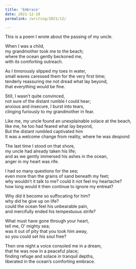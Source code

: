 ```yaml
---
title: 'Embrace'
date: 2021-12-10
permalink: /writing/2021/12/

---
```


This is a poem I wrote about the passing of my uncle.

When I was a child,\
  my grandmother took me to the beach;\
    where the ocean gently beckoned me,\
      with its comforting outreach.

As I timorously slipped my toes in water,\
   small waves caressed them for the very first time;\
    tenderly reassuring me not dread what lay beyond,\
      that everything would be fine.

Still, I wasn’t quite convinced,\
   not sure of the distant rumble I could hear;\
    anxious and insecure, I burst into tears,\
      clinging furiously to my grandmother in fear.

Like me, my uncle found an unexplainable solace at the beach,\
  like me, he too had feared what lay beyond,\
    But the distant rumbled captivated him\
      It was a welcome change from reality, where he was despond 

The last time I stood on that shore,\
  my uncle had already taken his life;\
    and as we gently immersed his ashes in the ocean,\
      anger in my heart was rife.

I had so many questions for the sea;\
  even more than the grains of sand beneath my feet;\
    why wouldn’t it talk to me? could it not feel my heartache?\
      how long would it then continue to ignore my entreat?

Why did it become so suffocating for him?\
  why did he give up on life?\
    could the ocean feel his unbearable pain,\
      and mercifully ended his tempestuous strife?

What must have gone through your heart,\
  tell me, O’ mighty sea;\
    was it out of pity that you took him away,\
      so you could set his soul free?

Then one night a voice consoled me in a dream,\
that he was now in a peaceful place;\
finding refuge and solace in tranquil depths,\
liberated in the ocean’s comforting embrace.
